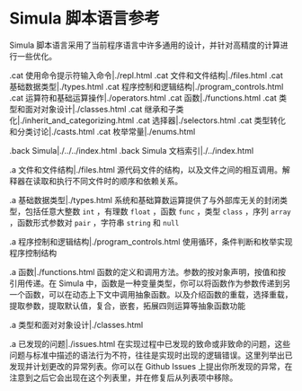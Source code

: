 # Simula 脚本语言参考

Simula 脚本语言采用了当前程序语言中许多通用的设计，并针对高精度的计算进行一些优化。

.cat 使用命令提示符输入命令|./repl.html
.cat 文件和文件结构|./files.html
.cat 基础数据类型|./types.html
.cat 程序控制和逻辑结构|./program_controls.html
.cat 运算符和基础运算操作|./operators.html
.cat 函数|./functions.html
.cat 类型和面对对象设计|./classes.html
.cat 继承和子类化|./inherit_and_categorizing.html
.cat 选择器|./selectors.html
.cat 类型转化和分类讨论|./casts.html
.cat 枚举常量|./enums.html

.back Simula|./../../index.html
.back Simula 文档索引|./../index.html

.a 文件和文件结构|./files.html 
源代码文件的结构，以及文件之间的相互调用。解释器在读取和执行不同文件时的顺序和依赖关系。

.a 基础数据类型|./types.html
系统和基础算数运算提供了与外部库无关的封闭类型，包括任意大整数 `int` ，有理数 `float` ，函数 `func` ，类型 `class` ，序列 `array` ，函数形式参数对 `pair` ，字符串 `string` 和 `null` 

.a 程序控制和逻辑结构|./program_controls.html
使用循环，条件判断和枚举实现程序控制结构

.a 函数|./functions.html
函数的定义和调用方法。参数的按对象声明，按值和按引用传递。在 Simula 中，函数是一种变量类型，你可以将函数作为参数传递到另一个函数，可以在动态上下文中调用抽象函数。以及介绍函数的重载，选择重载，提取参数，提取默认值，复合，嵌套，拓展四则运算等抽象函数功能

.a 类型和面对对象设计|./classes.html

.a 已发现的问题|./issues.html
在实现过程中已发现的致命或非致命的问题，这些问题与标准中描述的语法行为不符，往往是实现时出现的逻辑错误。这里列举出已发现并计划更改的异常列表。你可以在 Github Issues 上提出你所发现的异常，在注意到之后它会出现在这个列表里，并在修复后从列表项中移除。
